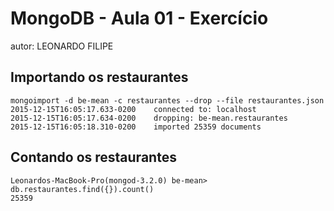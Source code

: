 # MongoDB - Aula 01 - Exercício
autor: LEONARDO FILIPE

## Importando os restaurantes

```
mongoimport -d be-mean -c restaurantes --drop --file restaurantes.json
2015-12-15T16:05:17.633-0200	connected to: localhost
2015-12-15T16:05:17.634-0200	dropping: be-mean.restaurantes
2015-12-15T16:05:18.310-0200	imported 25359 documents

```

## Contando os restaurantes

```
Leonardos-MacBook-Pro(mongod-3.2.0) be-mean> db.restaurantes.find({}).count()
25359

```